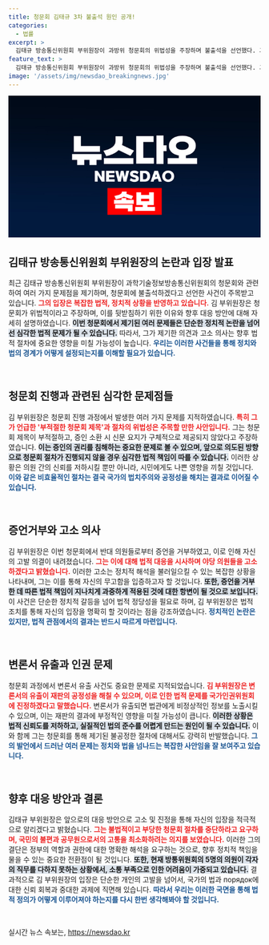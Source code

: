 ```yaml
---
title: 청문회 김태규 3차 불출석 원인 공개!
categories:
  - 법률
excerpt: >
  김태규 방송통신위원회 부위원장이 과방위 청문회의 위법성을 주장하며 불출석을 선언했다. 그는 야당 의원들을 고소하고 변론서 유출에 대해 국가인권위 진정을 예고, 파장이 예상된다.
feature_text: >
  김태규 방송통신위원회 부위원장이 과방위 청문회의 위법성을 주장하며 불출석을 선언했다. 그는 야당 의원들을 고소하고 변론서 유출에 대해 국가인권위 진정을 예고, 파장이 예상된다.
image: '/assets/img/newsdao_breakingnews.jpg'
---
```


<p><img src="/assets/img/newsdao_breakingnews.jpg" alt="koreaapp 속보" /></p>

<h2 data-ke-size="size26">김태규 방송통신위원회 부위원장의 논란과 입장 발표</h2>

<p data-ke-size="size16">최근 김태규 방송통신위원회 부위원장이 과학기술정보방송통신위원회의 청문회와 관련하여 여러 가지 문제점을 제기하며, 청문회에 불출석하겠다고 선언한 사건이 주목받고 있습니다. <b><span style="color: #ee2323;">그의 입장은 복잡한 법적, 정치적 상황을 반영하고 있습니다.</span></b> 김 부위원장은 청문회가 위법적이라고 주장하며, 이를 뒷받침하기 위한 이유와 향후 대응 방안에 대해 자세히 설명하였습니다. <b><span style="background-color: #21538527;">이번 청문회에서 제기된 여러 문제들은 단순한 정치적 논란을 넘어선 심각한 법적 문제가 될 수 있습니다.</span></b> 따라서, 그가 제기한 의견과 고소 의사는 향후 법적 절차에 중요한 영향을 미칠 가능성이 높습니다. <b><span style="color: #1a5490;">우리는 이러한 사건들을 통해 정치와 법의 경계가 어떻게 설정되는지를 이해할 필요가 있습니다.</span></b></p>

<p data-ke-size="size16">&nbsp;</p>

<h2 data-ke-size="size26">청문회 진행과 관련된 심각한 문제점들</h2>

<p data-ke-size="size16">김 부위원장은 청문회 진행 과정에서 발생한 여러 가지 문제를 지적하였습니다. <b><span style="color: #ee2323;">특히 그가 언급한 '부적절한 청문회 제목'과 절차의 위법성은 주목할 만한 사안입니다.</span></b> 그는 청문회 제목이 부적절하고, 증인 소환 시 신문 요지가 구체적으로 제공되지 않았다고 주장하였습니다. <b><span style="background-color: #21538527;">이는 증인의 권리를 침해하는 중요한 문제로 볼 수 있으며, 앞으로 의도된 방향으로 청문회 절차가 진행되지 않을 경우 심각한 법적 책임이 따를 수 있습니다.</span></b> 이러한 상황은 의원 간의 신뢰를 저하시킬 뿐만 아니라, 시민에게도 나쁜 영향을 끼칠 것입니다. <b><span style="color: #1a5490;">이와 같은 비효율적인 절차는 결국 국가의 법치주의와 공정성을 해치는 결과로 이어질 수 있습니다.</span></b></p>

<p data-ke-size="size16">&nbsp;</p>

<h2 data-ke-size="size26">증언거부와 고소 의사</h2>

<p data-ke-size="size16">김 부위원장은 이번 청문회에서 반대 의원들로부터 증언을 거부하였고, 이로 인해 자신의 고발 의결이 내려졌습니다. <b><span style="color: #ee2323;">그는 이에 대해 법적 대응을 시사하며 야당 의원들을 고소하겠다고 밝혔습니다.</span></b> 이러한 고소는 정치적 해석을 불러일으킬 수 있는 복잡한 상황을 나타내며, 그는 이를 통해 자신의 무고함을 입증하고자 할 것입니다. <b><span style="background-color: #21538527;">또한, 증언을 거부한 데 따른 법적 책임이 지나치게 과중하게 적용된 것에 대한 항변이 될 것으로 보입니다.</span></b> 이 사건은 단순한 정치적 갈등을 넘어 법적 정당성을 필요로 하며, 김 부위원장은 법적 조치를 통해 자신의 입장을 명확히 할 것이라는 점을 강조하였습니다. <b><span style="color: #1a5490;">정치적인 논란은 있지만, 법적 관점에서의 결과는 반드시 따르게 마련입니다.</span></b></p>

<p data-ke-size="size16">&nbsp;</p>

<h2 data-ke-size="size26">변론서 유출과 인권 문제</h2>

<p data-ke-size="size16">청문회 과정에서 변론서 유출 사건도 중요한 문제로 지적되었습니다. <b><span style="color: #ee2323;">김 부위원장은 변론서의 유출이 재판의 공정성을 해칠 수 있으며, 이로 인한 법적 문제를 국가인권위원회에 진정하겠다고 말했습니다.</span></b> 변론서가 유출되면 법관에게 비정상적인 정보를 노출시킬 수 있으며, 이는 재판의 결과에 부정적인 영향을 미칠 가능성이 큽니다. <b><span style="background-color: #21538527;">이러한 상황은 법적 신뢰도를 저하하고, 실질적인 법의 준수를 어렵게 만드는 원인이 될 수 있습니다.</span></b> 이와 함께 그는 청문회를 통해 제기된 불공정한 절차에 대해서도 강력히 반발했습니다. <b><span style="color: #1a5490;">그의 발언에서 드러난 여러 문제는 정치와 법을 넘나드는 복잡한 사안임을 잘 보여주고 있습니다.</span></b></p>

<p data-ke-size="size16">&nbsp;</p>

<h2 data-ke-size="size26">향후 대응 방안과 결론</h2>

<p data-ke-size="size16">김태규 부위원장은 앞으로의 대응 방안으로 고소 및 진정을 통해 자신의 입장을 적극적으로 알리겠다고 밝혔습니다. <b><span style="color: #ee2323;">그는 불법적이고 부당한 청문회 절차를 중단하라고 요구하며, 국민의 불편과 공무원으로서의 고통을 최소화하려는 의지를 보였습니다.</span></b> 이러한 그의 결단은 정부의 역할과 권한에 대한 명확한 해석을 요구하는 것으로, 향후 정치적 책임을 물을 수 있는 중요한 전환점이 될 것입니다. <b><span style="background-color: #21538527;">또한, 현재 방통위원회의 5명의 의원이 각자의 직무를 다하지 못하는 상황에서, 소통 부족으로 인한 어려움이 가중되고 있습니다.</span></b> 결과적으로 김 부위원장의 입장은 단순한 개인의 고발을 넘어서, 국가의 법과 порядок에 대한 신뢰 회복과 중대한 과제에 직면해 있습니다. <b><span style="color: #1a5490;">따라서 우리는 이러한 국면을 통해 법적 정의가 어떻게 이루어져야 하는지를 다시 한번 생각해봐야 할 것입니다.</span></b></p>

<p data-ke-size="size16">&nbsp;</p>
실시간 뉴스 속보는, <a href="https://newsdao.kr" rel="dofollow">https://newsdao.kr</a>


